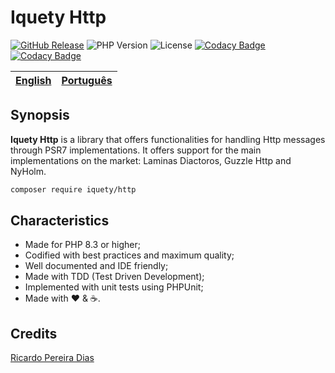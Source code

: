 # Iquety Http

[![GitHub Release](https://img.shields.io/github/release/iquety/http.svg)](https://github.com/iquety/http/releases/latest)
![PHP Version](https://img.shields.io/badge/php-%5E8.3-blue)
![License](https://img.shields.io/badge/license-MIT-blue)
[![Codacy Badge](https://app.codacy.com/project/badge/Coverage/6383da378a75457fa11a4e403d7ddd19)](https://app.codacy.com/gh/iquety/application/dashboard?utm_source=gh&utm_medium=referral&utm_content=&utm_campaign=Badge_coverage)
[![Codacy Badge](https://app.codacy.com/project/badge/Grade/6383da378a75457fa11a4e403d7ddd19)](https://app.codacy.com/gh/iquety/application/dashboard?utm_source=gh&utm_medium=referral&utm_content=&utm_campaign=Badge_grade)

[English](readme.md) | [Português](./docs/pt-br/leiame.md)
-- | --

## Synopsis

**Iquety Http** is a library that offers functionalities for handling Http messages through PSR7 implementations. It offers support for the main implementations on the market: Laminas Diactoros, Guzzle Http and NyHolm.

```bash
composer require iquety/http
```

## Characteristics

- Made for PHP 8.3 or higher;
- Codified with best practices and maximum quality;
- Well documented and IDE friendly;
- Made with TDD (Test Driven Development);
- Implemented with unit tests using PHPUnit;
- Made with :heart: &amp; :coffee:.

## Credits

[Ricardo Pereira Dias](https://www.ricardopedias.com.br)
